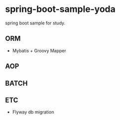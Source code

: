 # spring-boot-sample-yoda
spring boot sample for study.

## ORM
- Mybatis + Groovy Mapper

## AOP
## BATCH
## ETC
- Flyway db migration